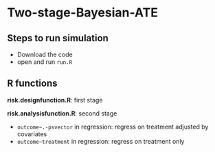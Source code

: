 # Two-stage-Bayesian-ATE

## Steps to run simulation
- Download the code
- open and run `run.R`

## R functions
**risk.designfunction.R**: first stage  

**risk.analysisfunction.R**: second stage  
- `outcome~.-psvector` in regression: regress on treatment adjusted by covariates  
- `outcome~treatment` in regression: regress on treatment only  
  

